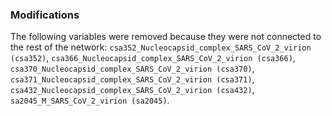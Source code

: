 ### Modifications

The following variables were removed because they were not connected to the rest of the network: `csa352_Nucleocapsid_complex_SARS_CoV_2_virion (csa352)`, `csa366_Nucleocapsid_complex_SARS_CoV_2_virion (csa366)`, `csa370_Nucleocapsid_complex_SARS_CoV_2_virion (csa370)`, `csa371_Nucleocapsid_complex_SARS_CoV_2_virion (csa371)`, `csa432_Nucleocapsid_complex_SARS_CoV_2_virion (csa432)`, `sa2045_M_SARS_CoV_2_virion (sa2045)`.